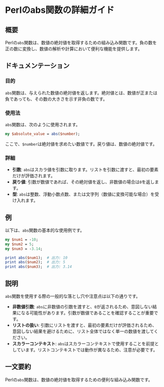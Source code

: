 <!--
Meta Description: # Perlのabs関数の詳細ガイド ## 概要 Perlの`abs`関数は、数値の絶対値を取得するための組み込み関数です。負の数を正の数に変換し、数値の解析や計算において便利な機能を提供します。 ## ドキュメンテーション ### 目的 `abs`関数は、与えられた数値の絶対値を返します。絶対値と...
Meta Keywords: abs, 関数は, print, perlの, perl
-->

# Perlのabs関数の詳細ガイド

## 概要
Perlの`abs`関数は、数値の絶対値を取得するための組み込み関数です。負の数を正の数に変換し、数値の解析や計算において便利な機能を提供します。

## ドキュメンテーション
### 目的
`abs`関数は、与えられた数値の絶対値を返します。絶対値とは、数値が正または負であっても、その数の大きさを示す非負の数です。

### 使用法
`abs`関数は、次のように使用されます。

```perl
my $absolute_value = abs($number);
```

ここで、`$number`は絶対値を求めたい数値です。戻り値は、数値の絶対値です。

### 詳細
- **引数**: `abs`はスカラ値を引数に取ります。リストを引数に渡すと、最初の要素だけが評価されます。
- **戻り値**: 引数が数値であれば、その絶対値を返し、非数値の場合は`0`を返します。
- **型**: `abs`は整数、浮動小数点数、または文字列（数値に変換可能な場合）を受け入れます。

## 例
以下は、`abs`関数の基本的な使用例です。

```perl
my $num1 = -10;
my $num2 = 5;
my $num3 = -3.14;

print abs($num1);  # 出力: 10
print abs($num2);  # 出力: 5
print abs($num3);  # 出力: 3.14
```

## 説明
`abs`関数を使用する際の一般的な落とし穴や注意点は以下の通りです。

- **非数値引数**: `abs`に非数値の引数を渡すと、`0`が返されるため、意図しない結果になる可能性があります。引数が数値であることを確認することが重要です。
- **リストの扱い**: 引数にリストを渡すと、最初の要素だけが評価されるため、意図しない結果を避けるために、リスト全体ではなく単一の数値を渡してください。
- **スカラーコンテキスト**: `abs`はスカラーコンテキストで使用することを前提としています。リストコンテキストでは動作が異なるため、注意が必要です。

## 一文要約
Perlの`abs`関数は、数値の絶対値を取得するための便利な組み込み関数です。